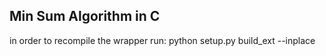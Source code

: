 ## Min Sum Algorithm in C 

in order to recompile the wrapper run: 
    python setup.py build_ext --inplace